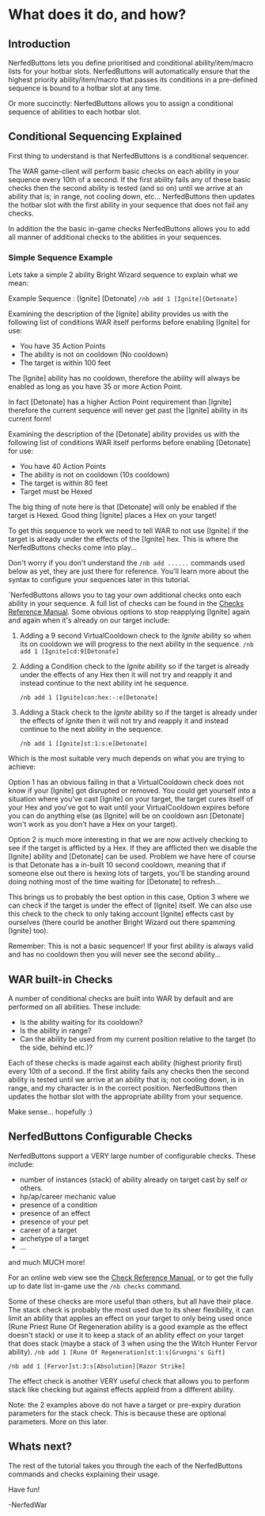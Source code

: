 # What does it do, and how?

## Introduction

NerfedButtons lets you define prioritised and conditional
ability/item/macro lists for your hotbar slots. NerfedButtons will
automatically ensure that the highest priority ability/item/macro that
passes its conditions in a pre-defined sequence is bound to a hotbar
slot at any time.

Or more succinctly: NerfedButtons allows you to assign a conditional
sequence of abilities to each hotbar slot. 

## Conditional Sequencing Explained

First thing to understand is that NerfedButtons is a conditional sequencer.

The WAR game-client will perform basic checks on each ability in your
sequence every 10th of a second. If the first ability fails any of
these basic checks then the second ability is tested (and so on) until
we arrive at an ability that is; in range, not cooling down, etc...
NerfedButtons then updates the hotbar slot with the first ability in
your sequence that does not fail any checks.

In addition the the basic in-game checks NerfedButtons allows you to add all
manner of additional checks to the abilities in your sequences.

### Simple Sequence Example

Lets take a simple 2 ability Bright Wizard sequence to explain what we mean:

Example Sequence : [Ignite] [Detonate] `/nb add 1 [Ignite][Detonate]`

Examining the description of the [Ignite] ability provides us with the
following list of conditions WAR itself performs before enabling [Ignite] for
use:

 *   You have 35 Action Points
 *   The ability is not on cooldown (No cooldown)
 *   The target is within 100 feet

The [Ignite] ability has no cooldown, therefore the ability will
always be enabled as long as you have 35 or more Action Point.

In fact [Detonate] has a higher Action Point requirement than [Ignite]
therefore the current sequence will never get past the [Ignite] ability in its
current form!

Examining the description of the [Detonate] ability provides us with
the following list of conditions WAR itself performs before enabling [Detonate]
for use:

 *  You have 40 Action Points
 *  The ability is not on cooldown (10s cooldown)
 *  The target is within 80 feet
 *  Target must be Hexed

The big thing of note here is that [Detonate] will only be enabled if
the target is Hexed. Good thing [Ignite] places a Hex on your target!

To get this sequence to work we need to tell WAR to not use [Ignite] if the
target is already under the effects of the [Ignite] hex. This is where the
NerfedButtons checks come into play...

Don't worry if you don't understand the `/nb add ......` commands used below as
yet, they are just there for reference. You'll learn more about the syntax to
configure your sequences later in this tutorial.

`NerfedButtons allows you to tag your own additional checks onto each ability
in your sequence. A full list of checks can be found in the 
[Checks Reference Manual](Checks-Reference-Manual.md). Some obvious options 
to stop reapplying [Ignite] again and again when it's already on our target include:

 1. Adding a 9 second VirtualCooldown check to the *Ignite* ability so when its
    on cooldown we will progress to the next ability in the sequence. 
    ```/nb add 1 [Ignite]cd:9[Detonate]```


 2. Adding a Condition check to the *Ignite* ability so if the target is
   already under the effects of any Hex then it will not try and reapply it
   and instead continue to the next ability int he sequence.

    ```/nb add 1 [Ignite]con:hex:-:e[Detonate]```


 3. Adding a Stack check to the *Ignite* ability so if the target is
   already under the effects of *Ignite* then it will not try and reapply
   it and instead continue to the next ability in the sequence.

    ```/nb add 1 [Ignite]st:1:s:e[Detonate]```

Which is the most suitable very much depends on what you are trying to achieve:

Option 1 has an obvious failing in that a VirtualCooldown check does
not know if your [Ignite] got disrupted or removed. You could get
yourself into a situation where you've cast [Ignite] on your target,
the target cures itself of your Hex and you've got to wait until your
VirtualCooldown expires before you can do anything else (as [Ignite]
will be on cooldown asn [Detonate] won't work as you don't have a Hex on
your target).

Option 2 is much more interesting in that we are now actively checking
to see if the target is afflicted by a Hex. If they are afflicted then
we disable the [Ignite] ability and [Detonate] can be used. Problem we
have here of course is that Detonate has a in-built 10 second cooldown,
meaning that if someone else out there is hexing lots of targets, you'll
be standing around doing nothing most of the time waiting for [Detonate]
to refresh...

This brings us to probably the best option in this case, Option 3 where
we can check if the target is under the effect of [Ignite] itself. We
can also use this check to the check to only taking account [Ignite]
effects cast by ourselves (there courld be another Bright Wizard out
there spamming [Ignite] too).

Remember: This is not a basic sequencer! If your first ability is always
valid and has no cooldown then you will never see the second ability...

## WAR built-in Checks

A number of conditional checks are built into WAR by default and are performed on all abilities. These include:

 *  Is the ability waiting for its cooldown?
 *  Is the ability in range?
 *  Can the ability be used from my current position relative to the target (to the side, behind etc.)? 

Each of these checks is made against each ability (highest priority
first) every 10th of a second. If the first ability fails any checks
then the second ability is tested until we arrive at an ability
that is; not cooling down, is in range, and my character is in the
correct position. NerfedButtons then updates the hotbar slot with the
appropriate ability from your sequence.

Make sense... hopefully :)

## NerfedButtons Configurable Checks

NerfedButtons support a VERY large number of configurable checks. These include:

 *  number of instances (stack) of ability already on target cast by self or others.
 *  hp/ap/career mechanic value
 *  presence of a condition
 *  presence of an effect
 *  presence of your pet
 *  career of a target
 *  archetype of a target
 *  ...

and much MUCH more! 

For an online web view see the 
[Check Reference Manual](Check-Reference-Manual.md), or to get the fully up 
to date list in-game use the `/nb checks` command.

Some of these checks are more useful than others, but all have their place. The
stack check is probably the most used due to its sheer flexibility, it can
limit an ability that applies an effect on your target to only being used once
(Rune Priest Rune Of Regeneration ability is a good example as the effect
doesn't stack) or use it to keep a stack of an ability effect on your target
that does stack (maybe a stack of 3 when using the the Witch Hunter Fervor
ability). `/nb add 1 [Rune Of Regeneration]st:1:s[Grungni's Gift]`

`/nb add 1 [Fervor]st:3:s[Absolution][Razor Strike]`

The effect check is another VERY useful check that allows you to perform
stack like checking but against effects appleid from a different
ability.

Note: the 2 examples above do not have a target or pre-expiry duration parameters for the stack check. This is because these are optional parameters. More on this later.

## Whats next?

The rest of the tutorial takes you through the each of the NerfedButtons commands and checks explaining their usage.

Have fun!

-NerfedWar

